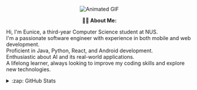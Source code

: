 <!--
<details>
  <summary>:package: My Projects</summary>
  
  - [Project 1](https://github.com/eunrcn/project1): ww.
  - [Project 2](https://github.com/eunrcn/project2): ww.
  - [Project 3](https://github.com/eunrcn/project3): ww.

</details>
-->
<p align="center">
  <img src="https://media.giphy.com/media/l378BzHA5FwWFXVSg/giphy.gif" alt="Animated GIF" />
</p>

<!-- Introduction -->
<p align="center">
  <strong>👩‍💻 About Me:</strong>
</p>
<p align="center">
  <ul style="list-style-type: none; padding: 0;">
    <li>Hi, I'm Eunice, a third-year Computer Science student at NUS.</li>
    <li>I'm a passionate software engineer with experience in both mobile and web development.</li>
    <li>Proficient in Java, Python, React, and Android development.</li>
    <li>Enthusiastic about AI and its real-world applications.</li>
    <li>A lifelong learner, always looking to improve my coding skills and explore new technologies.</li>
  </ul>
</p>

<details>
  <summary>:zap: GitHub Stats</summary>
  
  <p align="left"> 
    <img src="https://komarev.com/ghpvc/?username=eunrcn&label=Profile%20views&color=0e75b6&style=flat" alt="Profile views for eunrcn" /> 
  </p>
  
  <table>
    <tr>
      <td>
        <img src="https://github-profile-trophy.vercel.app/?username=eunrcn&row=3&column=4&no-bg=true" alt="GitHub Trophy"/>
      </td>
      <td>
        <a href="https://git.io/streak-stats">
          <img src="https://github-readme-streak-stats.herokuapp.com?user=eunrcn&theme=transparent&date_format=j%20M%5B%20Y%5D" alt="GitHub Streak"/>
        </a>
      </td> 
    </tr>
  </table>
  
</details>


